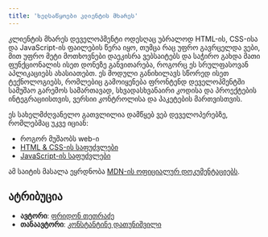 ```yaml
---
title: 'ხელსაწყოები კლიენტის მხარეს'
---
```


კლიენტის მხარეს დეველოპმენტი ოდესღაც უბრალოდ HTML-ის, CSS-ისა და JavaScript-ის ფაილების წერა იყო,
თუმცა რაც უფრო გავრცელდა ვები, მით უფრო მეტი მოთხოვნები დაეკისრა ვებსაიტებს და საჭირო გახდა მათი ფუნქციონალის
ისეთ დონეზე განვითარება, როგორც ეს სრულფასოვან აპლიკაციებს ახასიათებთ.
ეს მოდული განიხილავს სწორედ ისეთ ტექნოლოგიებს, რომლებიც გამოიყენება ფრონტენდ დეველოპმენტში
სამუშაო გარემოს სამართავად, სხვადასხვანაირი კოდისა და პროექტების ინტეგრაციისთვის, ვერსიი კონტროლისა და პაკეტების მართვისთვის.

ეს სახელმძღვანელო გათვლილია დამწყებ ვებ დეველოპერებზე, რომლებმაც უკვე იციან:

- როგორ მუშაობს web-ი
- [HTML & CSS-ის საფუძვლები](./doc/guides/html-css)
- [JavaScript-ის საფუძვლები](./doc/guides/javascript)

ამ საიტის მასალა ეყრდნობა [MDN-ის ოფიციალურ დოკუმენტაციებს](https://developer.mozilla.org/en-US/).

## ატრიბუცია

- **ავტორი**: [ფრიდონ თეთრაძე](https://pridontetradze.com)
- **თანაავტორი**: [კონსტანტინე დათუნიშვილი](https://konstantinedatunishvili.com)
